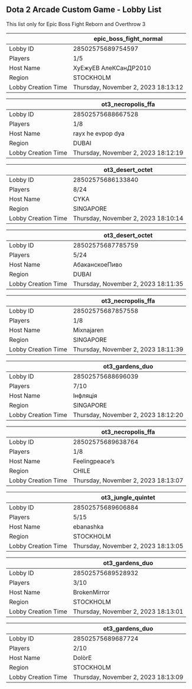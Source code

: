 ## Dota 2 Arcade Custom Game - Lobby List

This list only for Epic Boss Fight Reborn and Overthrow 3

|  | epic_boss_fight_normal |
| ------ | ------ |
| Lobby ID | 28502575689754597 |
| Players | 1/5 |
| Host Name | ХуЕжуЕВ АлеКСанДР2010 |
| Region | STOCKHOLM |
| Lobby Creation Time | Thursday, November 2, 2023 18:13:12 |


|  | ot3_necropolis_ffa |
| ------ | ------ |
| Lobby ID | 28502575688667528 |
| Players | 1/8 |
| Host Name | rayx he evpop dya |
| Region | DUBAI |
| Lobby Creation Time | Thursday, November 2, 2023 18:12:19 |


|  | ot3_desert_octet |
| ------ | ------ |
| Lobby ID | 28502575686133840 |
| Players | 8/24 |
| Host Name | CYKA |
| Region | SINGAPORE |
| Lobby Creation Time | Thursday, November 2, 2023 18:10:14 |


|  | ot3_desert_octet |
| ------ | ------ |
| Lobby ID | 28502575687785759 |
| Players | 5/24 |
| Host Name | АбаканскоеПиво |
| Region | DUBAI |
| Lobby Creation Time | Thursday, November 2, 2023 18:11:35 |


|  | ot3_necropolis_ffa |
| ------ | ------ |
| Lobby ID | 28502575687857558 |
| Players | 1/8 |
| Host Name | Mixnajaren |
| Region | SINGAPORE |
| Lobby Creation Time | Thursday, November 2, 2023 18:11:39 |


|  | ot3_gardens_duo |
| ------ | ------ |
| Lobby ID | 28502575688696039 |
| Players | 7/10 |
| Host Name | Інфляція |
| Region | SINGAPORE |
| Lobby Creation Time | Thursday, November 2, 2023 18:12:20 |


|  | ot3_necropolis_ffa |
| ------ | ------ |
| Lobby ID | 28502575689638764 |
| Players | 1/8 |
| Host Name | Feelingpeace’s |
| Region | CHILE |
| Lobby Creation Time | Thursday, November 2, 2023 18:13:07 |


|  | ot3_jungle_quintet |
| ------ | ------ |
| Lobby ID | 28502575689606884 |
| Players | 5/15 |
| Host Name | ebanashka |
| Region | STOCKHOLM |
| Lobby Creation Time | Thursday, November 2, 2023 18:13:05 |


|  | ot3_gardens_duo |
| ------ | ------ |
| Lobby ID | 28502575689528932 |
| Players | 3/10 |
| Host Name | BrokenMirror |
| Region | STOCKHOLM |
| Lobby Creation Time | Thursday, November 2, 2023 18:13:01 |


|  | ot3_gardens_duo |
| ------ | ------ |
| Lobby ID | 28502575689687724 |
| Players | 2/10 |
| Host Name | DolòrE |
| Region | STOCKHOLM |
| Lobby Creation Time | Thursday, November 2, 2023 18:13:09 |


